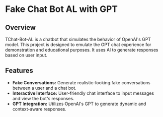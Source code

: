 # Fake Chat Bot AL with GPT
## Overview

TChat-Bot-AL is a chatbot that simulates the behavior of OpenAI's GPT model. This project is designed to emulate the GPT chat experience for demonstration and educational purposes. It uses AI to generate responses based on user input.

## Features

- **Fake Conversations:** Generate realistic-looking fake conversations between a user and a chat bot.
- **Interactive Interface:** User-friendly chat interface to input messages and view the bot's responses.
- **GPT Integration:** Utilizes OpenAI's GPT to generate dynamic and context-aware responses.

